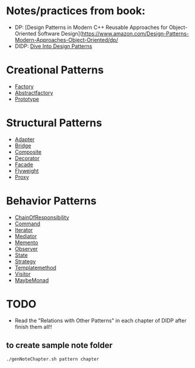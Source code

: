 # Notes/practices from book:
- DP: [Design Patterns in Modern C++ Reusable Approaches for Object-Oriented Software Design](https://www.amazon.com/Design-Patterns-Modern-Approaches-Object-Oriented/dp/
- DIDP: [Dive Into Design Patterns](https://refactoring.guru/design-patterns/book)

# Creational Patterns
- [Factory](creational/factory/README.md)
- [Abstractfactory](creational/factory/abstractfactory/README.md)
- [Prototype](creational/prototype/README.md)
# Structural Patterns
- [Adapter](structural/adapter/README.md)
- [Bridge](structural/bridge/README.md)
- [Composite](structural/composite/README.md)
- [Decorator](structural/decorator/README.md)
- [Facade](structural/facade/README.md)
- [Flyweight](structural/flyweight/README.md)
- [Proxy](structural/proxy/README.md)
# Behavior Patterns
- [ChainOfResponsibility](behavior/chainofresp/README.md)
- [Command](behavior/command/README.md)
- [Iterator](behavior/iterator/README.md)
- [Mediator](behavior/mediator/README.md)
- [Memento](behavior/memento/README.md)
- [Observer](behavior/observer/README.md)
- [State](behavior/state/README.md)
- [Strategy](behavior/strategy/README.md)
- [Templatemethod](behavior/templatemethod/README.md)
- [Visitor](behavior/visitor/README.md)
- [MaybeMonad](behavior/maybeMonad/README.md)

# TODO
- Read the "Relations with Other Patterns" in each chapter of DIDP after finish them all!!

## to create sample note folder
```bash
./genNoteChapter.sh pattern chapter
```
